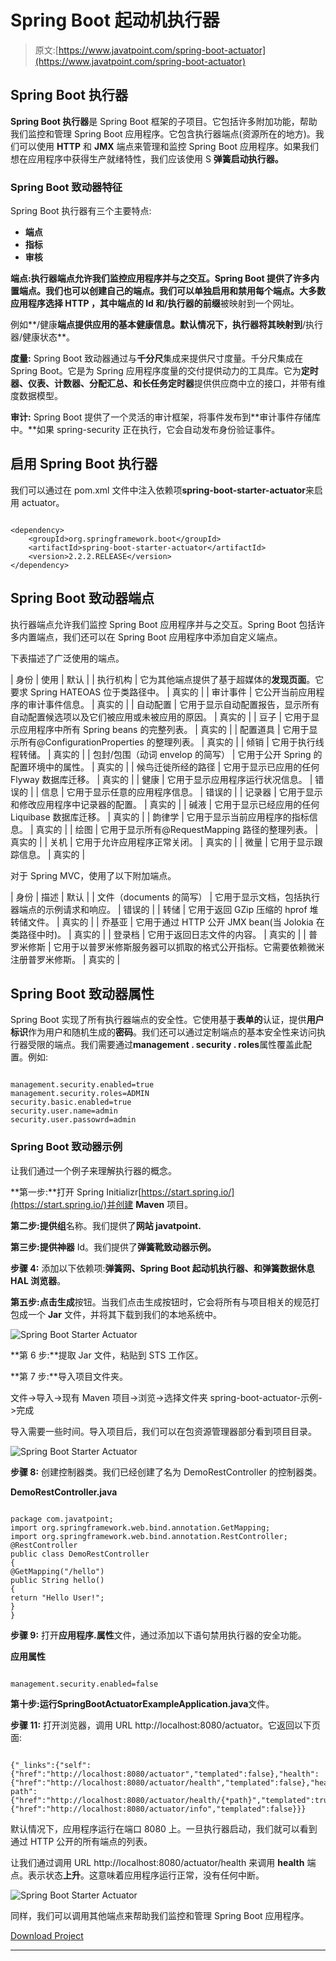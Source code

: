 # Spring Boot 起动机执行器

> 原文:[https://www.javatpoint.com/spring-boot-actuator](https://www.javatpoint.com/spring-boot-actuator)

## Spring Boot 执行器

**Spring Boot 执行器**是 Spring Boot 框架的子项目。它包括许多附加功能，帮助我们监控和管理 Spring Boot 应用程序。它包含执行器端点(资源所在的地方)。我们可以使用 **HTTP** 和 **JMX** 端点来管理和监控 Spring Boot 应用程序。如果我们想在应用程序中获得生产就绪特性，我们应该使用 S **弹簧启动执行器。**

### Spring Boot 致动器特征

Spring Boot 执行器有三个主要特点:

*   **端点**
*   **指标**
*   **审核**

**端点:**执行器端点允许我们监控应用程序并与之交互。Spring Boot 提供了许多内置端点。我们也可以创建自己的端点。我们可以单独启用和禁用每个端点。大多数应用程序选择 **HTTP** ，其中端点的 Id 和**/执行器的前缀**被映射到一个网址。

例如**/健康**端点提供应用的基本健康信息。默认情况下，执行器将其映射到**/执行器/健康状态**。

**度量:** Spring Boot 致动器通过与**千分尺**集成来提供尺寸度量。千分尺集成在 Spring Boot。它是为 Spring 应用程序度量的交付提供动力的工具库。它为**定时器、仪表、计数器、分配汇总、**和**长任务定时器**提供供应商中立的接口，并带有维度数据模型。

**审计:** Spring Boot 提供了一个灵活的审计框架，将事件发布到**审计事件存储库中。**如果 spring-security 正在执行，它会自动发布身份验证事件。

## 启用 Spring Boot 执行器

我们可以通过在 pom.xml 文件中注入依赖项**spring-boot-starter-actuator**来启用 actuator。

```

<dependency>
    <groupId>org.springframework.boot</groupId>
    <artifactId>spring-boot-starter-actuator</artifactId>
    <version>2.2.2.RELEASE</version>
</dependency>

```

## Spring Boot 致动器端点

执行器端点允许我们监控 Spring Boot 应用程序并与之交互。Spring Boot 包括许多内置端点，我们还可以在 Spring Boot 应用程序中添加自定义端点。

下表描述了广泛使用的端点。

| 身份 | 使用 | 默认 |
| 执行机构 | 它为其他端点提供了基于超媒体的**发现页面**。它要求 Spring HATEOAS 位于类路径中。 | 真实的 |
| 审计事件 | 它公开当前应用程序的审计事件信息。 | 真实的 |
| 自动配置 | 它用于显示自动配置报告，显示所有自动配置候选项以及它们被应用或未被应用的原因。 | 真实的 |
| 豆子 | 它用于显示应用程序中所有 Spring beans 的完整列表。 | 真实的 |
| 配置道具 | 它用于显示所有@ConfigurationProperties 的整理列表。 | 真实的 |
| 倾销 | 它用于执行线程转储。 | 真实的 |
| 包封/包围（动词 envelop 的简写） | 它用于公开 Spring 的配置环境中的属性。 | 真实的 |
| 候鸟迁徙所经的路径 | 它用于显示已应用的任何 Flyway 数据库迁移。 | 真实的 |
| 健康 | 它用于显示应用程序运行状况信息。 | 错误的 |
| 信息 | 它用于显示任意的应用程序信息。 | 错误的 |
| 记录器 | 它用于显示和修改应用程序中记录器的配置。 | 真实的 |
| 碱液 | 它用于显示已经应用的任何 Liquibase 数据库迁移。 | 真实的 |
| 韵律学 | 它用于显示当前应用程序的指标信息。 | 真实的 |
| 绘图 | 它用于显示所有@RequestMapping 路径的整理列表。 | 真实的 |
| 关机 | 它用于允许应用程序正常关闭。 | 真实的 |
| 微量 | 它用于显示跟踪信息。 | 真实的 |

对于 Spring MVC，使用了以下附加端点。

| 身份 | 描述 | 默认 |
| 文件（documents 的简写） | 它用于显示文档，包括执行器端点的示例请求和响应。 | 错误的 |
| 转储 | 它用于返回 GZip 压缩的 hprof 堆转储文件。 | 真实的 |
| 乔基亚 | 它用于通过 HTTP 公开 JMX bean(当 Jolokia 在类路径中时)。 | 真实的 |
| 登录档 | 它用于返回日志文件的内容。 | 真实的 |
| 普罗米修斯 | 它用于以普罗米修斯服务器可以抓取的格式公开指标。它需要依赖微米注册普罗米修斯。 | 真实的 |

## Spring Boot 致动器属性

Spring Boot 实现了所有执行器端点的安全性。它使用基于**表单的**认证，提供**用户标识**作为用户和随机生成的**密码**。我们还可以通过定制端点的基本安全性来访问执行器受限的端点。我们需要通过**management . security . roles**属性覆盖此配置。例如:

```

management.security.enabled=true
management.security.roles=ADMIN
security.basic.enabled=true
security.user.name=admin
security.user.passowrd=admin

```

### Spring Boot 致动器示例

让我们通过一个例子来理解执行器的概念。

**第一步:**打开 Spring Initializr[https://start.spring.io/](https://start.spring.io/)并创建 **Maven** 项目。

**第二步:**提供**组**名称。我们提供了**网站 javatpoint.**

**第三步:**提供**神器** Id。我们提供了**弹簧靴致动器示例。**

**步骤 4:** 添加以下依赖项:**弹簧网、Spring Boot 起动机执行器、**和**弹簧数据休息 HAL 浏览器**。

**第五步:**点击**生成**按钮。当我们点击生成按钮时，它会将所有与项目相关的规范打包成一个 **Jar** 文件，并将其下载到我们的本地系统中。

![Spring Boot Starter Actuator](../Images/bf9826dd04fa9ba4b199d3f26acf3604.png)

**第 6 步:**提取 Jar 文件，粘贴到 STS 工作区。

**第 7 步:**导入项目文件夹。

文件->导入->现有 Maven 项目->浏览->选择文件夹 spring-boot-actuator-示例->完成

导入需要一些时间。导入项目后，我们可以在包资源管理器部分看到项目目录。

![Spring Boot Starter Actuator](../Images/cd5c1c52e04281c6503046b566e6cf95.png)

**步骤 8:** 创建控制器类。我们已经创建了名为 DemoRestController 的控制器类。

**DemoRestController.java**

```

package com.javatpoint;
import org.springframework.web.bind.annotation.GetMapping;
import org.springframework.web.bind.annotation.RestController;
@RestController
public class DemoRestController 
{
@GetMapping("/hello")
public String hello() 
{
return "Hello User!";
}
}

```

**步骤 9:** 打开**应用程序.属性**文件，通过添加以下语句禁用执行器的安全功能。

**应用属性**

```

management.security.enabled=false

```

**第十步:**运行**SpringBootActuatorExampleApplication.java**文件。

**步骤 11:** 打开浏览器，调用 URL http://localhost:8080/actuator。它返回以下页面:

```

{"_links":{"self":{"href":"http://localhost:8080/actuator","templated":false},"health":{"href":"http://localhost:8080/actuator/health","templated":false},"health-path":{"href":"http://localhost:8080/actuator/health/{*path}","templated":true},"info":{"href":"http://localhost:8080/actuator/info","templated":false}}}

```

默认情况下，应用程序运行在端口 8080 上。一旦执行器启动，我们就可以看到通过 HTTP 公开的所有端点的列表。

让我们通过调用 URL http://localhost:8080/actuator/health 来调用 **health** 端点。表示状态**上升**。这意味着应用程序运行正常，没有任何中断。

![Spring Boot Starter Actuator](../Images/92d92321e73fe978a783b084953c133c.png)

同样，我们可以调用其他端点来帮助我们监控和管理 Spring Boot 应用程序。

[Download Project](https://static.javatpoint.com/springboot/download/spring-boot-actuator-example.zip)

* * *